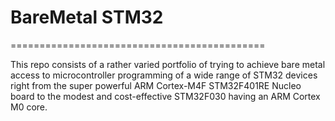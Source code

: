 # BareMetal STM32 #

============================================

This repo consists of a rather varied portfolio of trying to achieve bare metal access to microcontroller programming of a wide range of STM32 devices right from the super powerful ARM Cortex-M4F STM32F401RE Nucleo board to the modest and cost-effective STM32F030 having an ARM Cortex M0 core.